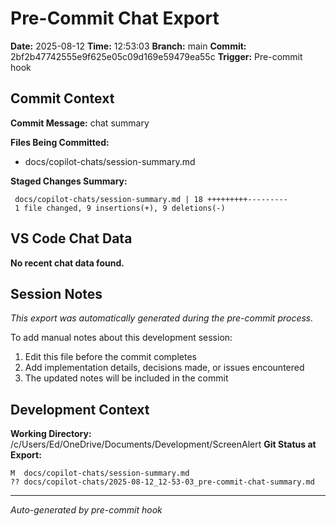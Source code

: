 # Pre-Commit Chat Export

**Date:** 2025-08-12
**Time:** 12:53:03
**Branch:** main
**Commit:** 2bf2b47742555e9f625e05c09d169e59479ea55c
**Trigger:** Pre-commit hook

## Commit Context

**Commit Message:** chat summary

**Files Being Committed:**
- docs/copilot-chats/session-summary.md

**Staged Changes Summary:**
```
 docs/copilot-chats/session-summary.md | 18 +++++++++---------
 1 file changed, 9 insertions(+), 9 deletions(-)
```

## VS Code Chat Data

**No recent chat data found.**


## Session Notes

*This export was automatically generated during the pre-commit process.*

To add manual notes about this development session:
1. Edit this file before the commit completes
2. Add implementation details, decisions made, or issues encountered
3. The updated notes will be included in the commit

## Development Context

**Working Directory:** /c/Users/Ed/OneDrive/Documents/Development/ScreenAlert
**Git Status at Export:**
```
M  docs/copilot-chats/session-summary.md
?? docs/copilot-chats/2025-08-12_12-53-03_pre-commit-chat-summary.md
```

---
*Auto-generated by pre-commit hook*
